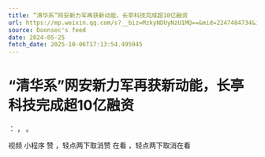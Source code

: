 ```yaml
---
title: “清华系”网安新力军再获新动能，长亭科技完成超10亿融资
url: https://mp.weixin.qq.com/s?__biz=MzkyNDUyNzU1MQ==&mid=2247484734&idx=1&sn=cf57f91838c97fab5b2129518184f9d4
source: Doonsec's feed
date: 2024-05-25
fetch_date: 2025-10-06T17:13:54.495945
---
```


# “清华系”网安新力军再获新动能，长亭科技完成超10亿融资

：
，
。

视频
小程序
赞
，轻点两下取消赞
在看
，轻点两下取消在看